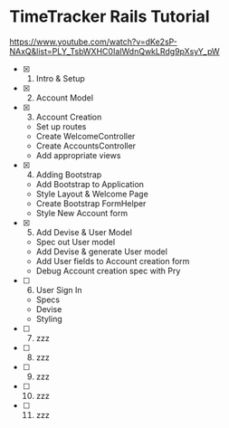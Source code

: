 # TimeTracker Rails Tutorial

https://www.youtube.com/watch?v=dKe2sP-NAxQ&list=PLY_TsbWXHC0IaIWdnQwkLRdg9pXsyY_pW

- [x] 1. Intro & Setup
- [x] 2. Account Model
- [x] 3. Account Creation
  - Set up routes
  - Create WelcomeController
  - Create AccountsController
  - Add appropriate views
- [x] 4. Adding Bootstrap
  - Add Bootstrap to Application
  - Style Layout & Welcome Page
  - Create Bootstrap FormHelper
  - Style New Account form
- [x] 5. Add Devise & User Model
  - Spec out User model
  - Add Devise & generate User model
  - Add User fields to Account creation form
  - Debug Account creation spec with Pry
- [ ] 6. User Sign In
  - Specs
  - Devise
  - Styling
- [ ] 7. zzz
- [ ] 8. zzz
- [ ] 9. zzz
- [ ] 10. zzz
- [ ] 11. zzz
